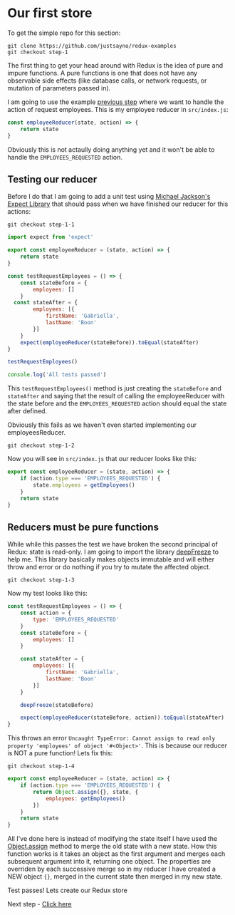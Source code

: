 # Our first store

To get the simple repo for this section:

```
git clone https://github.com/justsayno/redux-examples
git checkout step-1
```

The first thing to get your head around with Redux is the idea of pure and impure functions. A pure functions is one that does not have 
any observable side effects (like database calls, or network requests, or mutation of parameters passed in).

I am going to use the example [previous step](00-2-Redux.md) where we want to handle the action of request employees. This is my
employee reducer in `src/index.js`:

``` javascript
const employeeReducer(state, action) => {
	return state
}
```
Obviously this is not actaully doing anything yet and it won't be able to handle the `EMPLOYEES_REQUESTED` action. 

## Testing our reducer

Before I do that I am going to add a unit test using [Michael Jackson's Expect Library](https://github.com/mjackson/expect) that should 
pass when we have finished our reducer for this actions:

```
git checkout step-1-1
```

``` javascript
import expect from 'expect'

export const employeeReducer = (state, action) => {
	return state
}

const testRequestEmployees = () => {
	const stateBefore = {
		employees: []
	}
  const stateAfter = {
		employees: [{
			firstName: 'Gabriella',
			lastName: 'Boon'
		}]
	}
	expect(employeeReducer(stateBefore)).toEqual(stateAfter)
}

testRequestEmployees()

console.log('All tests passed')
```

This `testRequestEmployees()` method is just creating the `stateBefore` and `stateAfter` and saying that the result of calling
the employeeReducer with the state before and the `EMPLOYEES_REQUESTED` action should equal the state after defined.

Obviously this fails as we haven't even started implementing our employeesReducer.

```
git checkout step-1-2
```

Now you will see in `src/index.js` that our reducer looks like this:

``` javascript
export const employeeReducer = (state, action) => {
	if (action.type === 'EMPLOYEES_REQUESTED') {
		state.employees = getEmployees()
	}
	return state
}
```

## Reducers must be pure functions

While while this passes the test we have broken the second principal of Redux: state is read-only. I am going to
import the library [deepFreeze](https://github.com/substack/deep-freeze) to help me. This library basically makes
objects immutable and will either throw and error or do nothing if you try to mutate the affected object.

```
git checkout step-1-3
```

Now my test looks like this:

``` javascript
const testRequestEmployees = () => {
	const action = {
		type: 'EMPLOYEES_REQUESTED'
	}
	const stateBefore = {
		employees: []
	}

	const stateAfter = {
		employees: [{
			firstName: 'Gabriella',
			lastName: 'Boon'
		}]
	}

	deepFreeze(stateBefore)

	expect(employeeReducer(stateBefore, action)).toEqual(stateAfter)
}
```

This throws an error `Uncaught TypeError: Cannot assign to read only property 'employees' of object '#<Object>'`. This is because
our reducer is NOT a pure function! Lets fix this:

```
git checkout step-1-4
```

``` javascript
export const employeeReducer = (state, action) => {
	if (action.type === 'EMPLOYEES_REQUESTED') {
		return Object.assign({}, state, {
			employees: getEmployees()
		})
	}
	return state
}
```

All I've done here is instead of modifying the state itself I have used the [Object.assign](https://developer.mozilla.org/en/docs/Web/JavaScript/Reference/Global_Objects/Object/assign) 
method to merge the old state with a new state. How this function works is it takes an object as the first argument and merges each subsequent argument into it, returning one
object. The properties are overriden by each successive merge so in my reducer I have created a NEW object `{}`, merged in the current state then merged in my new state.

Test passes! Lets create our Redux store

Next step - [Click here](01-Our-First-Store.md)


